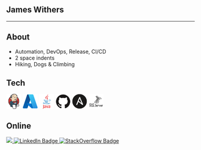 ## James Withers

---

## About

- Automation, DevOps, Release, CI/CD
- 2 space indents
- Hiking, Dogs & Climbing

## Tech

<img src="https://raw.githubusercontent.com/devicons/devicon/master/icons/jenkins/jenkins-original.svg" title="Jenkins" alt="Jenkins" width="40" height="40"/>
<img src="https://raw.githubusercontent.com/devicons/devicon/master/icons/azure/azure-original.svg" title="Azure" alt="Azure" width="40" height="40"/>
<img src="https://raw.githubusercontent.com/devicons/devicon/master/icons/java/java-original-wordmark.svg" title="Java" alt="Java" width="40" height="40"/>
<img src="https://raw.githubusercontent.com/devicons/devicon/master/icons/github/github-original.svg" title="GitHub" alt="GitHub" width="40" height="40"/>
<img src="https://raw.githubusercontent.com/devicons/devicon/master/icons/ansible/ansible-plain.svg" title="Ansible" alt="Ansible" width="40" height="40"/>
<img src="https://raw.githubusercontent.com/devicons/devicon/master/icons/microsoftsqlserver/microsoftsqlserver-plain-wordmark.svg" title="MSSQL" alt="SQL" width="40" height="40"/>


## Online

<a href="https://www.instagram.com/wrenthewonderdog/">
  <img src="https://media2.giphy.com/media/Z9aveR6FcMu9XpGXqZ/giphy.gif" width="30px"/>
</a>
<a href="https://www.linkedin.com/in/jamesnswithers">
  <img src="https://img.shields.io/badge/LinkedIn-blue?style=for-the-badge&logo=linkedin&logoColor=white" alt="LinkedIn Badge"/>
</a>
<a href="https://stackoverflow.com/users/3318642/sunvic">
  <img src="https://img.shields.io/stackexchange/stackoverflow/r/3318642?color=red&label=stackoverflow&style=for-the-badge" alt="StackOverflow Badge"/>
</a>
